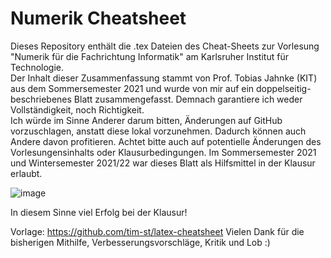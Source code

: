 # Numerik Cheatsheet
Dieses Repository enthält die .tex Dateien des Cheat-Sheets zur Vorlesung "Numerik für die Fachrichtung Informatik" am Karlsruher Institut für Technologie. <br>
Der Inhalt dieser Zusammenfassung stammt von Prof. Tobias Jahnke (KIT) aus dem Sommersemester 2021 und wurde von mir auf ein doppelseitig-beschriebenes Blatt zusammengefasst. Demnach garantiere ich weder Vollständigkeit, noch Richtigkeit. <br>
Ich würde im Sinne Anderer darum bitten, Änderungen auf GitHub vorzuschlagen, anstatt diese lokal vorzunehmen. Dadurch können auch Andere davon profitieren. Achtet bitte auch auf potentielle Änderungen des Vorlesungensinhalts oder Klausurbedingungen. Im Sommersemester 2021 und Wintersemester 2021/22 war dieses Blatt als Hilfsmittel in der Klausur erlaubt.

![image](https://user-images.githubusercontent.com/53953417/136372394-d6a31649-8ce4-41c6-8919-03612e36448b.png)

In diesem Sinne viel Erfolg bei der Klausur!

Vorlage: https://github.com/tim-st/latex-cheatsheet
Vielen Dank für die bisherigen Mithilfe, Verbesserungsvorschläge, Kritik und Lob :)
